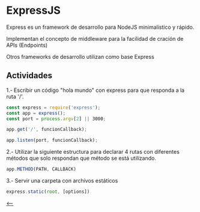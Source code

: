 # ExpressJS

Express es un framework de desarrollo para NodeJS minimalístico y rápido.

Implementan el concepto de middleware para la facilidad de cración de APIs (Endpoints)

Otros frameworks de desarrollo utilizan como base Express

## Actividades

1.- Escribir un código "hola mundo" con express para que responda a la ruta '/'.

```js
const express = require('express');
const app = express();
const port = process.argv[2] || 3000;

app.get('/', funcionCallback);

app.listen(port, funcionCallback);
```

2.- Utilizar la siguiente estructura para declarar 4 rutas con diferentes métodos que solo respondan que método se está utilizando.

```js
app.METHOD(PATH, CALLBACK)
```

3.- Servir una carpeta con archivos estáticos

```js
express.static(root, [options])
```

[<--](./README.md)
